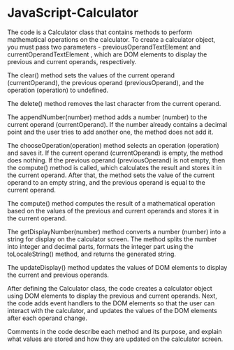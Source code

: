 # JavaScript-Calculator

The code is a Calculator class that contains methods to perform mathematical operations on the calculator. To create a calculator object, you must pass two parameters - previousOperandTextElement and currentOperandTextElement , which are DOM elements to display the previous and current operands, respectively.

The clear() method sets the values ​​of the current operand (currentOperand), the previous operand (previousOperand), and the operation (operation) to undefined.

The delete() method removes the last character from the current operand.

The appendNumber(number) method adds a number (number) to the current operand (currentOperand). If the number already contains a decimal point and the user tries to add another one, the method does not add it.

The chooseOperation(operation) method selects an operation (operation) and saves it. If the current operand (currentOperand) is empty, the method does nothing. If the previous operand (previousOperand) is not empty, then the compute() method is called, which calculates the result and stores it in the current operand. After that, the method sets the value of the current operand to an empty string, and the previous operand is equal to the current operand.

The compute() method computes the result of a mathematical operation based on the values ​​of the previous and current operands and stores it in the current operand.

The getDisplayNumber(number) method converts a number (number) into a string for display on the calculator screen. The method splits the number into integer and decimal parts, formats the integer part using the toLocaleString() method, and returns the generated string.

The updateDisplay() method updates the values ​​of DOM elements to display the current and previous operands.

After defining the Calculator class, the code creates a calculator object using DOM elements to display the previous and current operands. Next, the code adds event handlers to the DOM elements so that the user can interact with the calculator, and updates the values ​​of the DOM elements after each operand change.

Comments in the code describe each method and its purpose, and explain what values ​​are stored and how they are updated on the calculator screen.
